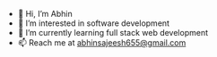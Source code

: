 - 👋 Hi, I’m Abhin 
- 👀 I’m interested in software development
- 🌱 I’m currently learning full stack web development
- 📫 Reach me at abhinsajeesh655@gmail.com
<!---
abhin66/abhin66 is a ✨ special ✨ repository because its `README.md` (this file) appears on your GitHub profile.
You can click the Preview link to take a look at your changes.
--->
